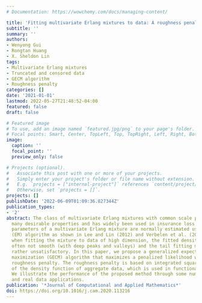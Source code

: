 ```yaml
---
# Documentation: https://wowchemy.com/docs/managing-content/

title: 'Fitting multivariate Erlang mixtures to data: A roughness penalty approach'
subtitle: ''
summary: ''
authors:
- Wenyong Gui
- Rongtan Huang
- X. Sheldon Lin
tags:
- Multivariate Erlang mixtures
- Truncated and censored data
- GECM algorithm
- Roughness penalty
categories: []
date: '2021-01-01'
lastmod: 2022-05-27T21:48:52-04:00
featured: false
draft: false

# Featured image
# To use, add an image named `featured.jpg/png` to your page's folder.
# Focal points: Smart, Center, TopLeft, Top, TopRight, Left, Right, BottomLeft, Bottom, BottomRight.
image:
  caption: ''
  focal_point: ''
  preview_only: false

# Projects (optional).
#   Associate this post with one or more of your projects.
#   Simply enter your project's folder or file name without extension.
#   E.g. `projects = ["internal-project"]` references `content/project/deep-learning/index.md`.
#   Otherwise, set `projects = []`.
projects: []
publishDate: '2022-06-09T01:09:36.827344Z'
publication_types:
- '2'
abstract: The class of multivariate Erlang mixtures with common scale parameter has
  many desirable properties and has widely been used in insurance loss modeling. The
  parameters of a multivariate Erlang mixture are normally estimated using an expectation–maximization
  (EM) algorithm as shown in Lee and Lin (2012) and Verbelen et al. (2016). However,
  when fitting the mixture to data of high dimension, the fitted density surface is
  often not smooth (with deep peaks and valleys) and the tail fitting may also be
  rather unsatisfactory. In this paper, we propose a generalized expectation conditional
  maximization (GECM) algorithm that maximizes a penalized likelihood with a proposed
  roughness penalty. The roughness penalty is based on integrated squared second derivative
  of the density function of aggregate data, which is used in functional data analysis.
  We illustrate the performance of the proposed method through some numerical experiments
  and real data applications.
publication: '*Journal of Computational and Applied Mathematics*'
doi: https://doi.org/10.1016/j.cam.2020.113216
---
```

